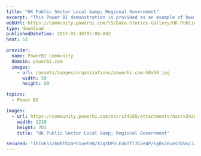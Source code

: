 ```yaml
---
title: "UK Public Sector Local &amp; Regional Government"
excerpt: "This Power BI demonstration is provided as an example of how a UK local or regional government organisation may use Power BI to visualise and"
webUrl: https://community.powerbi.com/t5/Data-Stories-Gallery/UK-Public-Sector-Local-amp-Regional-Government/m-p/120229
type: download
publishedDateTime: 2017-01-30T05:00:00Z
heat: 51

provider:
  name: PowerBI Community
  domain: powerbi.com
  images:
    - url: /assets/images/organizations/powerbi.com-50x50.jpg
      width: 50
      height: 50

topics:
  - Power BI

images:
  - url: https://community.powerbi.com/oxcrx34285/attachments/oxcrx34285/DataStoriesGallery/597/1/ukpslrgdemo.jpg
    width: 1210
    height: 703
    title: "UK Public Sector Local &amp; Regional Government"

secured: "ihToE5J/6U0ThzaPn1oete0/X3qtDPELEabTfl7G7e4P/Eg0sZeunsTQVv/JZYeuo3u6mDUmxFgsh5Fc77KJ3GCe6i8JWvwBDxVLO3wLStS8xYfFjMNI7mcI3XPKHWiKLDC0VesXpEB6gNXnTwuZ0a9onF+SCHhqUkGZq6ZyzLfqIO2B+3rDnpUXDkzlkQL4sUzcDukgohzwrn7y5w5BLN11ExpAOwP4bbC8bZHjWM+ot/VHJVl0OG/3cvPTGtaJnx5BLNWLSJenkNf3ZpUyhD3jBjp9WRw1ZMuGwuZm3lhe61C9gHuxO/kLGDCZoFWYezEmjikayZ0N8cp/Q+zI234CkOTlyvUkoMc2EHCc8+PLPIwIQpJpKq1hJ+yhFuHh;w1sATq9gGe6VqqN+6V0x6Q=="
---
```


